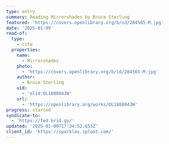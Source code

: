 ```yaml
---
type: entry
summary: Reading Mirrorshades by Bruce Sterling
featured: 'https://covers.openlibrary.org/b/id/284565-M.jpg'
date: '2025-01-09'
read-of:
  type:
    - cite
  properties:
    name:
      - Mirrorshades
    photo:
      - 'https://covers.openlibrary.org/b/id/284565-M.jpg'
    author:
      - Bruce Sterling
    uid:
      - 'olid:OL1888043W'
    url:
      - 'https://openlibrary.org/works/OL1888043W'
progress: started
syndicate-to:
  - 'https://fed.brid.gy/'
updated: '2025-01-09T17:34:52.653Z'
client_id: 'https://sparkles.sploot.com/'
---
```


